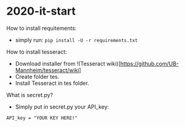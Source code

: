# 2020-it-start

How to install requitements:
- simply run:  ```pip install -U -r requirements.txt```

How to install tesseract:
- Download installer from !(Tesseract wiki)[https://github.com/UB-Mannheim/tesseract/wiki]
- Create folder tes.
- Install Tesseract in tes folder.

What is secret.py?
- Simply put in secret.py your API_key:
```
API_key = "YOUR KEY HERE!"
```